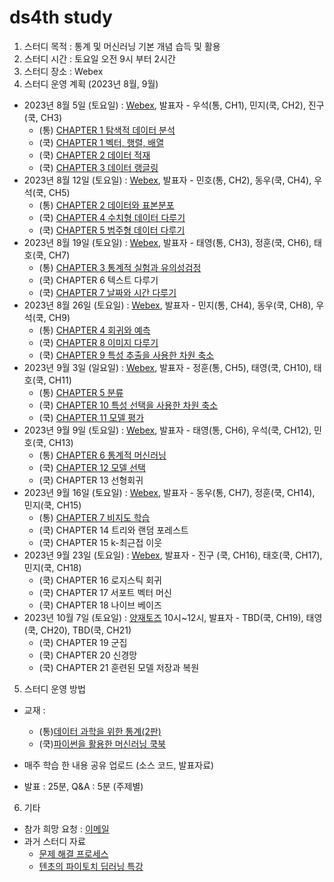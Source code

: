 # ds4th study
1) 스터디 목적 : 통계 및 머신러닝 기본 개념 습득 및 활용
2) 스터디 시간 : 토요일 오전 9시 부터 2시간
3) 스터디 장소 : Webex
4) 스터디 운영 계획 (2023년 8월, 9월)
- 2023년 8월 5일 (토요일) : [Webex](https://lgehq.webex.com/lgehq/e.php?MTID=m24ffdf192a05040010c5c81b43fface1	), 발표자 - 우석(통, CH1), 민지(쿡, CH2), 진구(쿡, CH3)
  - (통) [CHAPTER 1 탐색적 데이터 분석](https://github.com/restful3/ds4th_study/blob/main/source/%EB%8D%B0%EC%9D%B4%ED%84%B0%20%EA%B3%BC%ED%95%99%EC%9D%84%20%EC%9C%84%ED%95%9C%20%ED%86%B5%EA%B3%84/ch1_%ED%83%90%EC%83%89%EC%A0%81_%EB%8D%B0%EC%9D%B4%ED%84%B0_%EB%B6%84%EC%84%9D.ipynb)
  - (쿡) [CHAPTER 1 벡터, 행렬, 배열](https://github.com/restful3/ds4th_study/blob/main/source/%ED%8C%8C%EC%9D%B4%EC%8D%AC%EC%9D%84%20%ED%99%9C%EC%9A%A9%ED%95%9C%20%EB%A8%B8%EC%8B%A0%EB%9F%AC%EB%8B%9D%20%EC%BF%A1%EB%B6%81/01_%EB%B2%A1%ED%84%B0_%ED%96%89%EB%A0%AC_%EB%B0%B0%EC%97%B4_Song.ipynb)
  - (쿡) [CHAPTER 2 데이터 적재](https://github.com/restful3/ds4th_study/blob/main/source/%ED%8C%8C%EC%9D%B4%EC%8D%AC%EC%9D%84%20%ED%99%9C%EC%9A%A9%ED%95%9C%20%EB%A8%B8%EC%8B%A0%EB%9F%AC%EB%8B%9D%20%EC%BF%A1%EB%B6%81/02_%EB%8D%B0%EC%9D%B4%ED%84%B0_%EC%A0%81%EC%9E%AC_Roh.ipynb)
  - (쿡) [CHAPTER 3 데이터 랭글링](https://github.com/restful3/ds4th_study/blob/main/source/%ED%8C%8C%EC%9D%B4%EC%8D%AC%EC%9D%84%20%ED%99%9C%EC%9A%A9%ED%95%9C%20%EB%A8%B8%EC%8B%A0%EB%9F%AC%EB%8B%9D%20%EC%BF%A1%EB%B6%81/03_%EB%8D%B0%EC%9D%B4%ED%84%B0_%EB%9E%AD%EA%B8%80%EB%A7%81_Song.ipynb)
- 2023년 8월 12일 (토요일) : [Webex](https://lgehq.webex.com/lgehq/e.php?MTID=mf554b5dd8e1ca5e4f4c4c6cdee64a178	), 발표자 - 민호(통, CH2), 동우(쿡, CH4), 우석(쿡, CH5)
  - (통) [CHAPTER 2 데이터와 표본분포](https://github.com/restful3/ds4th_study/blob/d648d0b5e36914d06b60565c5abb31f73e86a064/source/%EB%8D%B0%EC%9D%B4%ED%84%B0%20%EA%B3%BC%ED%95%99%EC%9D%84%20%EC%9C%84%ED%95%9C%20%ED%86%B5%EA%B3%84/ch2_%EB%8D%B0%EC%9D%B4%ED%84%B0%EC%99%80_%ED%91%9C%EB%B3%B8%EB%B6%84%ED%8F%AC.ipynb)
  - (쿡) [CHAPTER 4 수치형 데이터 다루기](https://github.com/restful3/ds4th_study/blob/main/source/%ED%8C%8C%EC%9D%B4%EC%8D%AC%EC%9D%84%20%ED%99%9C%EC%9A%A9%ED%95%9C%20%EB%A8%B8%EC%8B%A0%EB%9F%AC%EB%8B%9D%20%EC%BF%A1%EB%B6%81/04_%EC%88%98%EC%B9%98%ED%98%95_%EB%8D%B0%EC%9D%B4%ED%84%B0_%EB%8B%A4%EB%A3%A8%EA%B8%B0_dongwoo.ipynb)
  - (쿡) [CHAPTER 5 범주형 데이터 다루기](https://github.com/restful3/ds4th_study/blob/main/source/%ED%8C%8C%EC%9D%B4%EC%8D%AC%EC%9D%84%20%ED%99%9C%EC%9A%A9%ED%95%9C%20%EB%A8%B8%EC%8B%A0%EB%9F%AC%EB%8B%9D%20%EC%BF%A1%EB%B6%81/05_%EB%B2%94%EC%A3%BC%ED%98%95%EB%8D%B0%EC%9D%B4%ED%84%B0_ws.ipynb)
- 2023년 8월 19일 (토요일) : [Webex](https://lgehq.webex.com/lgehq/e.php?MTID=m3b3c0ed1cf0e51352a0dba4d1d815144	), 발표자 - 태영(통, CH3), 정훈(쿡, CH6), 태호(쿡, CH7)
  - (통) [CHAPTER 3 통계적 실험과 유의성검정](https://github.com/restful3/ds4th_study/blob/main/source/%EB%8D%B0%EC%9D%B4%ED%84%B0%20%EA%B3%BC%ED%95%99%EC%9D%84%20%EC%9C%84%ED%95%9C%20%ED%86%B5%EA%B3%84/ch3_%ED%86%B5%EA%B3%84%EC%A0%81_%EC%8B%A4%ED%97%98%EA%B3%BC_%EC%9C%A0%EC%9D%98%EC%84%B1%EA%B2%80%EC%A0%95_Song.ipynb)
  - (쿡) CHAPTER 6 텍스트 다루기
  - (쿡) [CHAPTER 7 날짜와 시간 다루기](https://github.com/restful3/ds4th_study/blob/main/source/%ED%8C%8C%EC%9D%B4%EC%8D%AC%EC%9D%84%20%ED%99%9C%EC%9A%A9%ED%95%9C%20%EB%A8%B8%EC%8B%A0%EB%9F%AC%EB%8B%9D%20%EC%BF%A1%EB%B6%81/07_%EB%82%A0%EC%A7%9C%EC%99%80_%EC%8B%9C%EA%B0%84_%EB%8B%A4%EB%A3%A8%EA%B8%B0_Teo.ipynb)
- 2023년 8월 26일 (토요일) : [Webex](https://lgehq.webex.com/lgehq/e.php?MTID=m93124ed60f2f34c22c2343c05e0acc4e	), 발표자 - 민지(통, CH4), 동우(쿡, CH8), 우석(쿡, CH9)
  - (통) [CHAPTER 4 회귀와 예측](https://github.com/restful3/ds4th_study/blob/main/source/%EB%8D%B0%EC%9D%B4%ED%84%B0%20%EA%B3%BC%ED%95%99%EC%9D%84%20%EC%9C%84%ED%95%9C%20%ED%86%B5%EA%B3%84/04_%ED%9A%8C%EA%B7%80%EC%99%80%EC%98%88%EC%B8%A1_Roh.ipynb)
  - (쿡) [CHAPTER 8 이미지 다루기](https://github.com/restful3/ds4th_study/blob/main/source/%ED%8C%8C%EC%9D%B4%EC%8D%AC%EC%9D%84%20%ED%99%9C%EC%9A%A9%ED%95%9C%20%EB%A8%B8%EC%8B%A0%EB%9F%AC%EB%8B%9D%20%EC%BF%A1%EB%B6%81/08_%EC%9D%B4%EB%AF%B8%EC%A7%80_%EB%8B%A4%EB%A3%A8%EA%B8%B0_dw.ipynb)
  - (쿡) [CHAPTER 9 특성 추출을 사용한 차원 축소](https://github.com/restful3/ds4th_study/blob/main/source/%ED%8C%8C%EC%9D%B4%EC%8D%AC%EC%9D%84%20%ED%99%9C%EC%9A%A9%ED%95%9C%20%EB%A8%B8%EC%8B%A0%EB%9F%AC%EB%8B%9D%20%EC%BF%A1%EB%B6%81/09_%ED%8A%B9%EC%84%B1%EC%B6%94%EC%B6%9C%EC%9D%84%EC%82%AC%EC%9A%A9%ED%95%9C%EC%B0%A8%EC%9B%90%EC%B6%95%EC%86%8C_WS.ipynb)
- 2023년 9월 3일 (일요일) : [Webex](https://lgehq.webex.com/lgehq/e.php?MTID=me8040e0adaed27ddec976d91902554fc	), 발표자 - 정훈(통, CH5), 태영(쿡, CH10), 태호(쿡, CH11)
  - (통) [CHAPTER 5 분류](https://github.com/restful3/ds4th_study/blob/main/source/%EB%8D%B0%EC%9D%B4%ED%84%B0%20%EA%B3%BC%ED%95%99%EC%9D%84%20%EC%9C%84%ED%95%9C%20%ED%86%B5%EA%B3%84/ch5_%EB%B6%84%EB%A5%98_%EB%B0%95%EC%A0%95%ED%9B%88.ipynb)
  - (쿡) [CHAPTER 10 특성 선택을 사용한 차원 축소](https://github.com/restful3/ds4th_study/blob/main/source/%ED%8C%8C%EC%9D%B4%EC%8D%AC%EC%9D%84%20%ED%99%9C%EC%9A%A9%ED%95%9C%20%EB%A8%B8%EC%8B%A0%EB%9F%AC%EB%8B%9D%20%EC%BF%A1%EB%B6%81/10_%ED%8A%B9%EC%84%B1_%EC%84%A0%ED%83%9D%EC%9D%84_%EC%82%AC%EC%9A%A9%ED%95%9C_%EC%B0%A8%EC%9B%90_%EC%B6%95%EC%86%8C_Song.ipynb)
  - (쿡) [CHAPTER 11 모델 평가](https://github.com/restful3/ds4th_study/blob/main/source/%ED%8C%8C%EC%9D%B4%EC%8D%AC%EC%9D%84%20%ED%99%9C%EC%9A%A9%ED%95%9C%20%EB%A8%B8%EC%8B%A0%EB%9F%AC%EB%8B%9D%20%EC%BF%A1%EB%B6%81/11_%EB%AA%A8%EB%8D%B8%ED%8F%89%EA%B0%80_Teo.ipynb)
- 2023년 9월 9일 (토요일) : [Webex](https://lgehq.webex.com/lgehq/e.php?MTID=m2e1e7a835e12882be31884b624dcf912	), 발표자 - 태영(통, CH6), 우석(쿡, CH12), 민호(쿡, CH13)
  - (통) [CHAPTER 6 통계적 머신러닝](https://github.com/restful3/ds4th_study/blob/main/source/%EB%8D%B0%EC%9D%B4%ED%84%B0%20%EA%B3%BC%ED%95%99%EC%9D%84%20%EC%9C%84%ED%95%9C%20%ED%86%B5%EA%B3%84/ch6_%ED%86%B5%EA%B3%84%EC%A0%81_%EB%A8%B8%EC%8B%A0%EB%9F%AC%EB%8B%9D_Song.ipynb)
  - (쿡) [CHAPTER 12 모델 선택](https://github.com/restful3/ds4th_study/blob/main/source/%ED%8C%8C%EC%9D%B4%EC%8D%AC%EC%9D%84%20%ED%99%9C%EC%9A%A9%ED%95%9C%20%EB%A8%B8%EC%8B%A0%EB%9F%AC%EB%8B%9D%20%EC%BF%A1%EB%B6%81/12_%EB%AA%A8%EB%8D%B8%EC%84%A0%ED%83%9D_WS.ipynb)
  - (쿡) CHAPTER 13 선형회귀
- 2023년 9월 16일 (토요일) : [Webex](https://lgehq.webex.com/lgehq/e.php?MTID=mc3dad5557822469c774b8c90a5bf3530), 발표자 - 동우(통, CH7), 정훈(쿡, CH14), 민지(쿡, CH15)
  - (통) [CHAPTER 7 비지도 학습](https://github.com/restful3/ds4th_study/blob/main/source/%EB%8D%B0%EC%9D%B4%ED%84%B0%20%EA%B3%BC%ED%95%99%EC%9D%84%20%EC%9C%84%ED%95%9C%20%ED%86%B5%EA%B3%84/ch7_%EB%B9%84%EC%A7%80%EB%8F%84%ED%95%99%EC%8A%B5_dongwoo.ipynb)
  - (쿡) CHAPTER 14 트리와 랜덤 포레스트
  - (쿡) CHAPTER 15 k-최근접 이웃
- 2023년 9월 23일 (토요일) : [Webex](https://lgehq.webex.com/lgehq/e.php?MTID=m622e16ad01745b86402ffabb6e7dceec), 발표자 - 진구 (쿡, CH16), 태호(쿡, CH17), 민지(쿡, CH18)
  - (쿡) CHAPTER 16 로지스틱 회귀
  - (쿡) CHAPTER 17 서포트 벡터 머신
  - (쿡) CHAPTER 18 나이브 베이즈
- 2023년 10월 7일 (토요일) : [양재토즈](https://m.place.naver.com/place/1853539067/home?entry=ple) 10시~12시, 발표자 - TBD(쿡, CH19), 태영(쿡, CH20), TBD(쿡, CH21)
  - (쿡) CHAPTER 19 군집
  - (쿡) CHAPTER 20 신경망
  - (쿡) CHAPTER 21 훈련된 모델 저장과 복원
    
5) 스터디 운영 방법
- 교재 :
  - (통)[데이터 과학을 위한 통계(2판)](https://ridibooks.com/books/443000901?_s=search&_q=%EB%8D%B0%EC%9D%B4%ED%84%B0+%EA%B3%BC%ED%95%99%EC%9D%84+%EC%9C%84%ED%95%9C+%ED%86%B5%EA%B3%84&_rdt_sid=search&_rdt_idx=0)
  - (쿡)[파이썬을 활용한 머신러닝 쿡북](https://ridibooks.com/books/443000724?_s=search&_q=%ED%8C%8C%EC%9D%B4%EC%8D%AC%EC%9D%84+%ED%99%9C%EC%9A%A9%ED%95%9C+%EB%A8%B8%EC%8B%A0%EB%9F%AC%EB%8B%9D+%EC%BF%A1%EB%B6%81&_rdt_sid=search&_rdt_idx=0)
  
- 매주 학습 한 내용 공유 업로드 (소스 코드, 발표자료)
- 발표 : 25분, Q&A : 5분 (주제별) 

6) 기타
- 참가 희망 요청 : [이메일](restful3@gmail.com)
- 과거 스터디 자료
  - [문제 해결 프로세스](https://github.com/restful3/ds4th_study/tree/main/doc/%EB%AC%B8%EC%A0%9C%20%ED%95%B4%EA%B2%B0%20%ED%94%84%EB%A1%9C%EC%84%B8%EC%8A%A4)
  - [텐초의 파이토치 딥러닝 특강](https://github.com/restful3/ds4th_study/tree/main/doc/%ED%85%90%EC%B4%88%EC%9D%98%20%ED%8C%8C%EC%9D%B4%ED%86%A0%EC%B9%98%20%EB%94%A5%EB%9F%AC%EB%8B%9D%20%ED%8A%B9%EA%B0%95)
